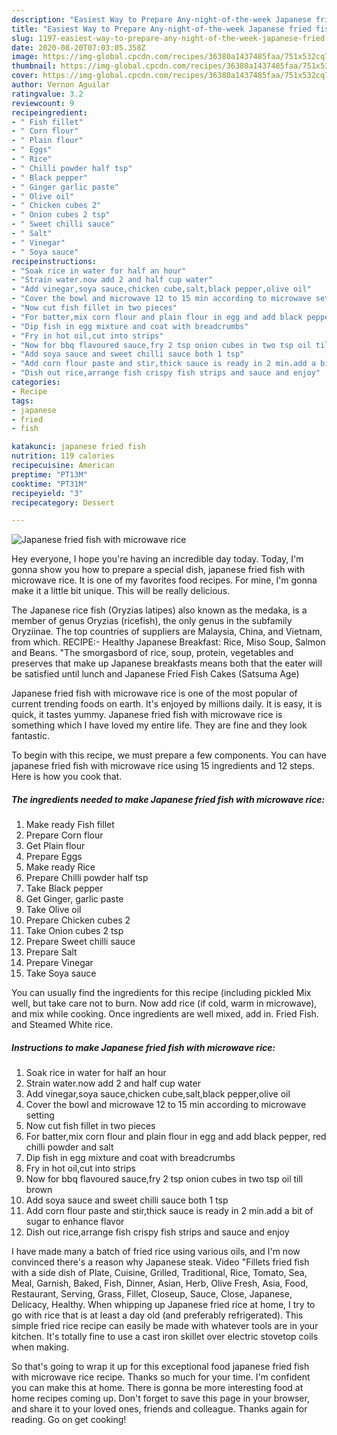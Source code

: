 ```yaml
---
description: "Easiest Way to Prepare Any-night-of-the-week Japanese fried fish with microwave rice"
title: "Easiest Way to Prepare Any-night-of-the-week Japanese fried fish with microwave rice"
slug: 1197-easiest-way-to-prepare-any-night-of-the-week-japanese-fried-fish-with-microwave-rice
date: 2020-08-20T07:03:05.358Z
image: https://img-global.cpcdn.com/recipes/36380a1437485faa/751x532cq70/japanese-fried-fish-with-microwave-rice-recipe-main-photo.jpg
thumbnail: https://img-global.cpcdn.com/recipes/36380a1437485faa/751x532cq70/japanese-fried-fish-with-microwave-rice-recipe-main-photo.jpg
cover: https://img-global.cpcdn.com/recipes/36380a1437485faa/751x532cq70/japanese-fried-fish-with-microwave-rice-recipe-main-photo.jpg
author: Vernon Aguilar
ratingvalue: 3.2
reviewcount: 9
recipeingredient:
- " Fish fillet"
- " Corn flour"
- " Plain flour"
- " Eggs"
- " Rice"
- " Chilli powder half tsp"
- " Black pepper"
- " Ginger garlic paste"
- " Olive oil"
- " Chicken cubes 2"
- " Onion cubes 2 tsp"
- " Sweet chilli sauce"
- " Salt"
- " Vinegar"
- " Soya sauce"
recipeinstructions:
- "Soak rice in water for half an hour"
- "Strain water.now add 2 and half cup water"
- "Add vinegar,soya sauce,chicken cube,salt,black pepper,olive oil"
- "Cover the bowl and microwave 12 to 15 min according to microwave setting"
- "Now cut fish fillet in two pieces"
- "For batter,mix corn flour and plain flour in egg and add black pepper, red chilli powder and salt"
- "Dip fish in egg mixture and coat with breadcrumbs"
- "Fry in hot oil,cut into strips"
- "Now for bbq flavoured sauce,fry 2 tsp onion cubes in two tsp oil till brown"
- "Add soya sauce and sweet chilli sauce both 1 tsp"
- "Add corn flour paste and stir,thick sauce is ready in 2 min.add a bit of sugar to enhance flavor"
- "Dish out rice,arrange fish crispy fish strips and sauce and enjoy"
categories:
- Recipe
tags:
- japanese
- fried
- fish

katakunci: japanese fried fish 
nutrition: 119 calories
recipecuisine: American
preptime: "PT13M"
cooktime: "PT31M"
recipeyield: "3"
recipecategory: Dessert

---
```



![Japanese fried fish with microwave rice](https://img-global.cpcdn.com/recipes/36380a1437485faa/751x532cq70/japanese-fried-fish-with-microwave-rice-recipe-main-photo.jpg)

Hey everyone, I hope you're having an incredible day today. Today, I'm gonna show you how to prepare a special dish, japanese fried fish with microwave rice. It is one of my favorites food recipes. For mine, I'm gonna make it a little bit unique. This will be really delicious.

The Japanese rice fish (Oryzias latipes) also known as the medaka, is a member of genus Oryzias (ricefish), the only genus in the subfamily Oryziinae. The top countries of suppliers are Malaysia, China, and Vietnam, from which. RECIPE:- Healthy Japanese Breakfast: Rice, Miso Soup, Salmon and Beans. &#34;The smorgasbord of rice, soup, protein, vegetables and preserves that make up Japanese breakfasts means both that the eater will be satisfied until lunch and Japanese Fried Fish Cakes (Satsuma Age)

Japanese fried fish with microwave rice is one of the most popular of current trending foods on earth. It's enjoyed by millions daily. It is easy, it is quick, it tastes yummy. Japanese fried fish with microwave rice is something which I have loved my entire life. They are fine and they look fantastic.


To begin with this recipe, we must prepare a few components. You can have japanese fried fish with microwave rice using 15 ingredients and 12 steps. Here is how you cook that.

<!--inarticleads1-->

##### The ingredients needed to make Japanese fried fish with microwave rice:

1. Make ready  Fish fillet
1. Prepare  Corn flour
1. Get  Plain flour
1. Prepare  Eggs
1. Make ready  Rice
1. Prepare  Chilli powder half tsp
1. Take  Black pepper
1. Get  Ginger, garlic paste
1. Take  Olive oil
1. Prepare  Chicken cubes 2
1. Take  Onion cubes 2 tsp
1. Prepare  Sweet chilli sauce
1. Prepare  Salt
1. Prepare  Vinegar
1. Take  Soya sauce


You can usually find the ingredients for this recipe (including pickled Mix well, but take care not to burn. Now add rice (if cold, warm in microwave), and mix while cooking. Once ingredients are well mixed, add in. Fried Fish. and Steamed White rice. 

<!--inarticleads2-->

##### Instructions to make Japanese fried fish with microwave rice:

1. Soak rice in water for half an hour
1. Strain water.now add 2 and half cup water
1. Add vinegar,soya sauce,chicken cube,salt,black pepper,olive oil
1. Cover the bowl and microwave 12 to 15 min according to microwave setting
1. Now cut fish fillet in two pieces
1. For batter,mix corn flour and plain flour in egg and add black pepper, red chilli powder and salt
1. Dip fish in egg mixture and coat with breadcrumbs
1. Fry in hot oil,cut into strips
1. Now for bbq flavoured sauce,fry 2 tsp onion cubes in two tsp oil till brown
1. Add soya sauce and sweet chilli sauce both 1 tsp
1. Add corn flour paste and stir,thick sauce is ready in 2 min.add a bit of sugar to enhance flavor
1. Dish out rice,arrange fish crispy fish strips and sauce and enjoy


I have made many a batch of fried rice using various oils, and I&#39;m now convinced there&#39;s a reason why Japanese steak. Video &#34;Fillets fried fish with a side dish of Plate, Cuisine, Grilled, Traditional, Rice, Tomato, Sea, Meal, Garnish, Baked, Fish, Dinner, Asian, Herb, Olive Fresh, Asia, Food, Restaurant, Serving, Grass, Fillet, Closeup, Sauce, Close, Japanese, Delicacy, Healthy. When whipping up Japanese fried rice at home, I try to go with rice that is at least a day old (and preferably refrigerated). This simple fried rice recipe can easily be made with whatever tools are in your kitchen. It&#39;s totally fine to use a cast iron skillet over electric stovetop coils when making. 

So that's going to wrap it up for this exceptional food japanese fried fish with microwave rice recipe. Thanks so much for your time. I'm confident you can make this at home. There is gonna be more interesting food at home recipes coming up. Don't forget to save this page in your browser, and share it to your loved ones, friends and colleague. Thanks again for reading. Go on get cooking!
